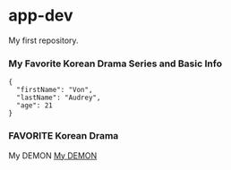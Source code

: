 # app-dev
My first repository.

### **My Favorite Korean Drama Series and Basic Info**
```
{
  "firstName": "Von",
  "lastName": "Audrey",
  "age": 21
}
```
### FAVORITE Korean Drama 
 My DEMON
[ My DEMON]([https://www.example.com](https://images.search.yahoo.com/search/images;_ylt=Awrjbx3bY3hlLHoGagnQtDMD;_ylu=Y29sbwNncTEEcG9zAzEEdnRpZAMEc2VjA3BpdnM-?p=my+demon+kdrama&fr2=piv-web&type=E210US91215G0&fr=mcafee#id=21&iurl=https%3A%2F%2Fimagecdn.me%2Fcover%2Fmy-demon-1698215138.png&action=click)https://images.search.yahoo.com/search/images;_ylt=Awrjbx3bY3hlLHoGagnQtDMD;_ylu=Y29sbwNncTEEcG9zAzEEdnRpZAMEc2VjA3BpdnM-?p=my+demon+kdrama&fr2=piv-web&type=E210US91215G0&fr=mcafee#id=21&iurl=https%3A%2F%2Fimagecdn.me%2Fcover%2Fmy-demon-1698215138.png&action=click)
   

